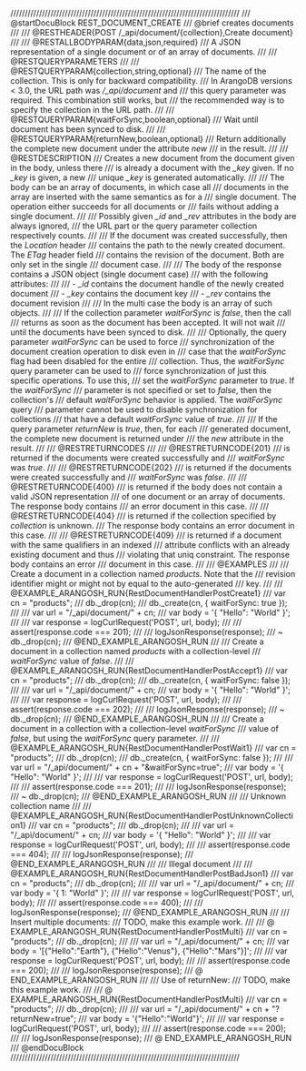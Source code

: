 ////////////////////////////////////////////////////////////////////////////////
/// @startDocuBlock REST_DOCUMENT_CREATE
/// @brief creates documents
///
/// @RESTHEADER{POST /_api/document/{collection},Create document}
///
/// @RESTALLBODYPARAM{data,json,required}
/// A JSON representation of a single document or of an array of documents.
///
/// @RESTQUERYPARAMETERS
///
/// @RESTQUERYPARAM{collection,string,optional}
/// The name of the collection. This is only for backward compatibility.
/// In ArangoDB versions < 3.0, the URL path was */_api/document* and
/// this query parameter was required. This combination still works, but
/// the recommended way is to specify the collection in the URL path.
///
/// @RESTQUERYPARAM{waitForSync,boolean,optional}
/// Wait until document has been synced to disk.
///
/// @RESTQUERYPARAM{returnNew,boolean,optional}
/// Return additionally the complete new document under the attribute *new*
/// in the result.
///
/// @RESTDESCRIPTION
/// Creates a new document from the document given in the body, unless there
/// is already a document with the *_key* given. If no *_key* is given, a new
/// unique *_key* is generated automatically.
///
/// The body can be an array of documents, in which case all
/// documents in the array are inserted with the same semantics as for a
/// single document. The operation either succeeds for all documents or
/// fails without adding a single document.
/// 
/// Possibly given *_id* and *_rev* attributes in the body are always ignored,
/// the URL part or the query parameter collection respectively counts.
///
/// If the document was created successfully, then the *Location* header
/// contains the path to the newly created document. The *ETag* header field
/// contains the revision of the document. Both are only set in the single
/// document case.
///
/// The body of the response contains a JSON object (single document case)
/// with the following attributes:
///
///   - *_id* contains the document handle of the newly created document
///   - *_key* contains the document key
///   - *_rev* contains the document revision
///
/// In the multi case the body is an array of such objects.
///
/// If the collection parameter *waitForSync* is *false*, then the call
/// returns as soon as the document has been accepted. It will not wait
/// until the documents have been synced to disk.
///
/// Optionally, the query parameter *waitForSync* can be used to force
/// synchronization of the document creation operation to disk even in
/// case that the *waitForSync* flag had been disabled for the entire
/// collection. Thus, the *waitForSync* query parameter can be used to
/// force synchronization of just this specific operations. To use this,
/// set the *waitForSync* parameter to *true*. If the *waitForSync*
/// parameter is not specified or set to *false*, then the collection's
/// default *waitForSync* behavior is applied. The *waitForSync* query
/// parameter cannot be used to disable synchronization for collections
/// that have a default *waitForSync* value of *true*.
///
/// If the query parameter *returnNew* is *true*, then, for each
/// generated document, the complete new document is returned under
/// the *new* attribute in the result.
///
/// @RESTRETURNCODES
///
/// @RESTRETURNCODE{201}
/// is returned if the documents were created successfully and
/// *waitForSync* was *true*.
///
/// @RESTRETURNCODE{202}
/// is returned if the documents were created successfully and
/// *waitForSync* was *false*.
///
/// @RESTRETURNCODE{400}
/// is returned if the body does not contain a valid JSON representation
/// of one document or an array of documents. The response body contains
/// an error document in this case.
///
/// @RESTRETURNCODE{404}
/// is returned if the collection specified by *collection* is unknown.
/// The response body contains an error document in this case.
///
/// @RESTRETURNCODE{409}
/// is returned if a document with the same qualifiers in an indexed
/// attribute conflicts with an already existing document and thus
/// violating that uniq constraint. The response body contains an error
/// document in this case.
///
/// @EXAMPLES
///
/// Create a document in a collection named *products*. Note that the
/// revision identifier might or might not by equal to the auto-generated
/// key.
///
/// @EXAMPLE_ARANGOSH_RUN{RestDocumentHandlerPostCreate1}
///     var cn = "products";
///     db._drop(cn);
///     db._create(cn, { waitForSync: true });
///
///     var url = "/_api/document/" + cn;
///     var body = '{ "Hello": "World" }';
///
///     var response = logCurlRequest('POST', url, body);
///
///     assert(response.code === 201);
///
///     logJsonResponse(response);
///   ~ db._drop(cn);
/// @END_EXAMPLE_ARANGOSH_RUN
///
/// Create a document in a collection named *products* with a collection-level
/// *waitForSync* value of *false*.
///
/// @EXAMPLE_ARANGOSH_RUN{RestDocumentHandlerPostAccept1}
///     var cn = "products";
///     db._drop(cn);
///     db._create(cn, { waitForSync: false });
///
///     var url = "/_api/document/" + cn;
///     var body = '{ "Hello": "World" }';
///
///     var response = logCurlRequest('POST', url, body);
///
///     assert(response.code === 202);
///
///     logJsonResponse(response);
///   ~ db._drop(cn);
/// @END_EXAMPLE_ARANGOSH_RUN
///
/// Create a document in a collection with a collection-level *waitForSync*
/// value of *false*, but using the *waitForSync* query parameter.
///
/// @EXAMPLE_ARANGOSH_RUN{RestDocumentHandlerPostWait1}
///     var cn = "products";
///     db._drop(cn);
///     db._create(cn, { waitForSync: false });
///
///     var url = "/_api/document/" + cn + "&waitForSync=true";
///     var body = '{ "Hello": "World" }';
///
///     var response = logCurlRequest('POST', url, body);
///
///     assert(response.code === 201);
///
///     logJsonResponse(response);
///   ~ db._drop(cn);
/// @END_EXAMPLE_ARANGOSH_RUN
///
/// Unknown collection name
///
/// @EXAMPLE_ARANGOSH_RUN{RestDocumentHandlerPostUnknownCollection1}
///     var cn = "products";
///     db._drop(cn);
///
///     var url = "/_api/document/" + cn;
///     var body = '{ "Hello": "World" }';
///
///     var response = logCurlRequest('POST', url, body);
///
///     assert(response.code === 404);
///
///     logJsonResponse(response);
/// @END_EXAMPLE_ARANGOSH_RUN
///
/// Illegal document
///
/// @EXAMPLE_ARANGOSH_RUN{RestDocumentHandlerPostBadJson1}
///     var cn = "products";
///     db._drop(cn);
///
///     var url = "/_api/document/" + cn;
///     var body = '{ 1: "World" }';
///
///     var response = logCurlRequest('POST', url, body);
///
///     assert(response.code === 400);
///
///     logJsonResponse(response);
/// @END_EXAMPLE_ARANGOSH_RUN
///
/// Insert multiple documents:
/// TODO, make this example work.
///
/// @ EXAMPLE_ARANGOSH_RUN{RestDocumentHandlerPostMulti}
///     var cn = "products";
///     db._drop(cn);
///
///     var url = "/_api/document/" + cn;
///     var body = '[{"Hello":"Earth"}, {"Hello":"Venus"}, {"Hello":"Mars"}]';
///
///     var response = logCurlRequest('POST', url, body);
///
///     assert(response.code === 200);
///
///     logJsonResponse(response);
/// @ END_EXAMPLE_ARANGOSH_RUN
///
/// Use of returnNew:
/// TODO, make this example work.
///
/// @ EXAMPLE_ARANGOSH_RUN{RestDocumentHandlerPostMulti}
///     var cn = "products";
///     db._drop(cn);
///
///     var url = "/_api/document/" + cn + "?returnNew=true";
///     var body = '{"Hello":"World"}';
///
///     var response = logCurlRequest('POST', url, body);
///
///     assert(response.code === 200);
///
///     logJsonResponse(response);
/// @ END_EXAMPLE_ARANGOSH_RUN
/// @endDocuBlock
////////////////////////////////////////////////////////////////////////////////

